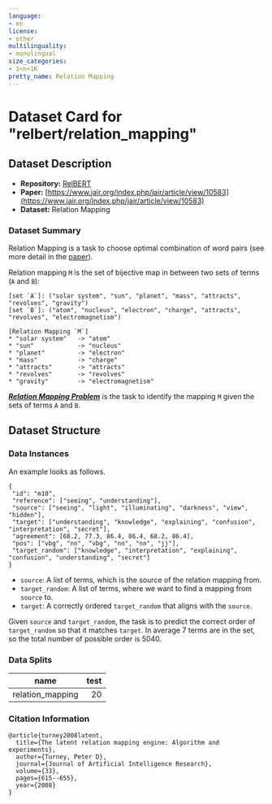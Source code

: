 ```yaml
---
language:
- en
license:
- other
multilinguality:
- monolingual
size_categories:
- 1<n<1K
pretty_name: Relation Mapping
---
```

# Dataset Card for "relbert/relation_mapping"
## Dataset Description
- **Repository:** [RelBERT](https://github.com/asahi417/relbert)
- **Paper:** [https://www.jair.org/index.php/jair/article/view/10583](https://www.jair.org/index.php/jair/article/view/10583)
- **Dataset:** Relation Mapping

### Dataset Summary
Relation Mapping is a task to choose optimal combination of word pairs (see more detail in the [paper](https://www.jair.org/index.php/jair/article/view/10583)).


Relation mapping `M` is the set of bijective map in between two sets of terms (`A` and `B`):
```
[set `A`]: ("solar system", "sun", "planet", "mass", "attracts", "revolves", "gravity")
[set `B`]: ("atom", "nucleus", "electron", "charge", "attracts", "revolves", "electromagnetism")

[Relation Mapping `M`]
* "solar system"   -> "atom"
* "sun"            -> "nucleus"
* "planet"         -> "electron"
* "mass"           -> "charge"
* "attracts"       -> "attracts"
* "revolves"       -> "revolves"
* "gravity"        -> "electromagnetism"
```

***[Relation Mapping Problem](https://www.jair.org/index.php/jair/article/view/10583)*** is the task to identify the mapping `M` given the sets of terms `A` and `B`.


## Dataset Structure
### Data Instances
An example looks as follows.
```
{
 "id": "m10",
 "reference": ["seeing", "understanding"],
 "source": ["seeing", "light", "illuminating", "darkness", "view", "hidden"],
 "target": ["understanding", "knowledge", "explaining", "confusion", "interpretation", "secret"],
 "agreement": [68.2, 77.3, 86.4, 86.4, 68.2, 86.4],
 "pos": ["vbg", "nn", "vbg", "nn", "nn", "jj"],
 "target_random": ["knowledge", "interpretation", "explaining", "confusion", "understanding", "secret"]
}
```

- `source`: A list of terms, which is the source of the relation mapping from.
- `target_random`: A list of terms, where we want to find a mapping from `source` to.
- `target`: A correctly ordered `target_random` that aligns with the `source`.

Given `source` and `target_random`, the task is to predict the correct order of `target_random` so that it matches `target`.
In average 7 terms are in the set, so the total number of possible order is 5040.


### Data Splits
|  name   |test|
|---------|----:|
|relation_mapping| 20 |


### Citation Information
```
@article{turney2008latent,
  title={The latent relation mapping engine: Algorithm and experiments},
  author={Turney, Peter D},
  journal={Journal of Artificial Intelligence Research},
  volume={33},
  pages={615--655},
  year={2008}
}
```